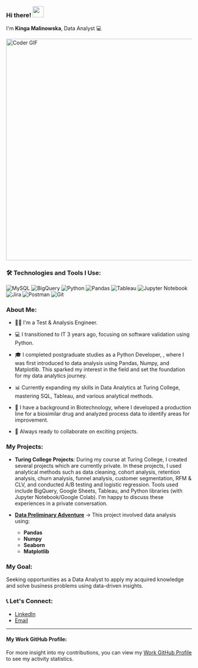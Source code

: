 
### Hi there! <img src="https://user-images.githubusercontent.com/42378118/110234147-e3259600-7f4e-11eb-95be-0c4047144dea.gif" width="30">

I'm **Kinga Malinowska**, Data Analyst 💻

<img src="https://i.imgur.com/Zo7QyUa.png" alt="Coder GIF" width="600">

### 🛠️ Technologies and Tools I Use:
![MySQL](https://img.shields.io/badge/-MySQL-000?&logo=mysql)
![BigQuery](https://img.shields.io/badge/-BigQuery-000?&logo=google-cloud)
![Python](https://img.shields.io/badge/-Python-000?&logo=python)
![Pandas](https://img.shields.io/badge/-Pandas-000?&logo=pandas)
![Tableau](https://img.shields.io/badge/-Tableau-000?&logo=tableau)
![Jupyter Notebook](https://img.shields.io/badge/-Jupyter%20Notebook-000?&logo=jupyter)
![Jira](https://img.shields.io/badge/-Jira-000?&logo=jira)
![Postman](https://img.shields.io/badge/-Postman-000?&logo=postman)
![Git](https://img.shields.io/badge/-Git-000?&logo=git)

### About Me:

- 👩‍💼 I'm a Test & Analysis Engineer.
- 💻 I transitioned to IT 3 years ago, focusing on software validation using Python.

- 🎓 I completed postgraduate studies as a Python Developer, , where I was first introduced to data analysis using Pandas, 
Numpy, and Matplotlib. This sparked my interest in the field and set the foundation for my data analytics journey.
- 📊 Currently expanding my skills in Data Analytics at Turing College, mastering SQL, Tableau, and various analytical methods.

- 🧬 I have a background in Biotechnology, where I developed a production line for a biosimilar drug and analyzed process data 
to identify areas for improvement.

- 🚀 Always ready to collaborate on exciting projects.

### My Projects:

- **Turing College Projects**: During my course at Turing College, I created several projects which are currently private. In these projects, I used analytical methods such as data cleaning, cohort analysis, retention analysis, churn analysis, funnel analysis, customer segmentation, RFM & CLV, and conducted A/B testing and logistic regression. 
Tools used include BigQuery, Google Sheets, Tableau, and Python libraries (with Jupyter Notebook/Google Colab). 
I'm happy to discuss these experiences in a private conversation.

- **[Data Preliminary Adventure](https://github.com/mkinga930/data_preliminary_adventure)** -> This project involved data analysis using:
  - **Pandas**
  - **Numpy**
  - **Seaborn**
  - **Matplotlib**


### My Goal:

Seeking opportunities as a Data Analyst to apply my acquired knowledge and solve business problems using data-driven insights.

### 📞 Let's Connect:
- [LinkedIn](https://www.linkedin.com/in/kinga-malinowska-20a727180/)
- [Email](mailto:mkinga930@gmail.com)

---
#### My Work GitHub Profile:
For more insight into my contributions, you can view my [Work GitHub Profile](https://github.com/kingamaxx) to see my activity statistics.

